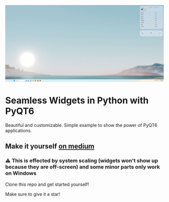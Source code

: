 ![Widgets In Action](/images/img.png)
# Seamless Widgets in Python with PyQT6

Beautiful and customizable. Simple example to show the power of PyQT6 applications.

## Make it yourself [on medium](https://medium.com/@hudbeard/seamless-desktop-widgets-with-pyqt6-1241277417ba)

### ⚠️ This is effected by system scaling (widgets won't show up because they are off-screen) and some minor parts only work on Windows

Clone this repo and get started yourself!

Make sure to give it a star!